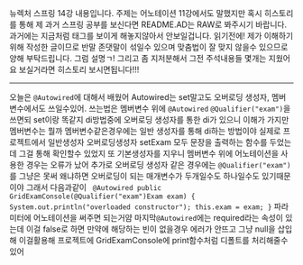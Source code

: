 뉴렉처 스프링 14강 내용입니다. 주제는 어노테이션 11강에서도 말했지만 혹시 히스토리를 통해 제 과거 스프링 공부를 보신다면
README.AD는 RAW로 봐주시기 바랍니다. 과거에는 지금처럼 태그를 보이게 해놓지않아서 안보일겁니다.
읽기전에! 제가 이해하기위해 작성한 글이므로 반말 존댓말이 섞일수 있으며 맞춤법이 잘 맞지 않을수 있으므로 양해 부탁드립니다. 그럼 설명ㄱ!
그리고 좀 지저분해서 그전 주석내용들 몇개는 지웠어요 보실거라면 히스토리 보시면됩니다!!!

---

오늘은 <code>@Autowired</code>에 대해서 배웠어 Autowired는 set말고도 오버로딩 생성자, 멤버 변수에서도 쓰일수있어.
쓰는법은 멤버변수 위에 <code>@Autowired</code> <code>@Qualifier("exam")</code>을 쓰면되 set이랑 똑같지
di방법중에 오버로딩 생성자를 통한 di가 있으니 이해가 가지만 멤버변수는 뭘까 멤버변수같은경우에는 일반 생성자를 통해
di하는 방법이야 실제로 프로젝트에서 일반생성자 오버로딩생성자 setExam 모두 문장을 출력하는 함수를 두었는데
그걸 통해 확인할수 있었지 또 기본생성자를 지우니 멤버변수 위에 어노테이션을 사용한 경우는 오류가 났어
추가로 오버로딩 생성자 같은 경우에는 <code>@Qualifier("exam")</code>를 그냥은 못써 왜냐하면 오버로딩이 되는 매개변수가
두개일수도 하나일수도 있기때문이야 그래서 다음과같이
<code>
@Autowired
public GridExamConsole(@Qualifier("exam")Exam exam) {
System.out.println("overloaded constructor");
this.exam = exam;
}</code>
파라미터에 어노테이션을 써주면 되는거얌
마지막<code>@Autowired</code>에는 required라는 속성이 있는데 이걸 false로 하면 만약에 해당하는 빈이 없을경우 에러가 안뜨고
그냥 null을 삽입해 이걸활용해 프로젝트에 GridExamConsole에 print함수처럼 디폴트를 처리해줄수있어
